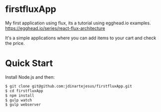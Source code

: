 
# firstfluxApp

My first application using flux, its a tutorial using egghead.io examples. <br />
https://egghead.io/series/react-flux-architecture

It's a simple applications where you can add items to your cart and check the price.

# Quick Start

Install Node.js and then:

```sh
$ git clone git@github.com:jdinartejesus/firstfluxApp.git
$ cd firstfluxApp
$ npm install
$ gulp watch
$ gulp webserver
```
